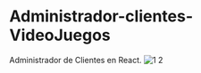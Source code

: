 # Administrador-clientes-VideoJuegos
Administrador de Clientes en React.
![1 2](https://user-images.githubusercontent.com/105619330/192844176-3d1d61a9-4e05-4ca0-a023-f5626df9a481.png)
